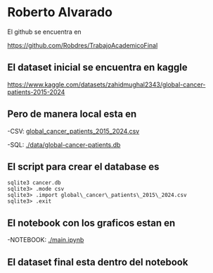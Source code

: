 # Roberto Alvarado

El github se encuentra en

https://github.com/Robdres/TrabajoAcademicoFinal

## El dataset inicial se encuentra en kaggle

https://www.kaggle.com/datasets/zahidmughal2343/global-cancer-patients-2015-2024

## Pero de manera local esta en
-CSV: [global\_cancer\_patients\_2015\_2024.csv](./data/global_cancer_patients_2015_2024.csv)

-SQL: [./data/global-cancer-patients.db](./data/global_cancer_patients.db)

## El script para crear el database es

```
sqlite3 cancer.db
sqlite3> .mode csv
sqlite3> .import global\_cancer\_patients\_2015\_2024.csv
sqlite3> .exit
```
## El notebook con los graficos estan en

-NOTEBOOK: [./main.ipynb](./main.ipynb)

## El dataset final esta dentro del notebook
